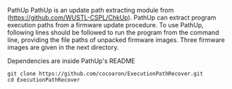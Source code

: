PathUp
PathUp is an update path extracting module from (https://github.com/WUSTL-CSPL/ChkUp). PathUp can extract program execution paths from a firmware update procedure. To use PathUp, following lines should be followed to run the program from the command line, providing the file paths of unpacked firmware images. Three firmware images are given in the next directory.

Dependencies are inside PathUp's README
  ```
  git clone https://github.com/cocoaron/ExecutionPathRecover.git
  cd ExecutionPathRecover
  ```
